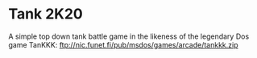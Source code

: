 # Tank 2K20
A simple top down tank battle game in the likeness of the legendary Dos game TanKKK: ftp://nic.funet.fi/pub/msdos/games/arcade/tankkk.zip
